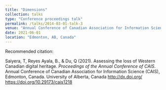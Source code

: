 ```yaml
---
title: "Dimensions"
collection: talks
type: "Conference proceedings talk"
permalink: /talks/2014-03-01-talk-3
venue: "Annual Conference of Canadian Association for Information Science (CAIS)"
date: 2021-06-01
location: "Edmonton, AB, Canada"
---
```


Recommended citation:  

Saiyera, T, Reyes Ayala, B., & Du, Q (2021). Assessing the loss of Western Canadian digital
heritage. _Proceedings of the Annual Conference of CAIS_. Annual Conference of Canadian Association
for Information Science (CAIS), Edmonton, Canada. University of Alberta, Canada http://dx.doi.org/
https://doi.org/10.29173/cais1218

